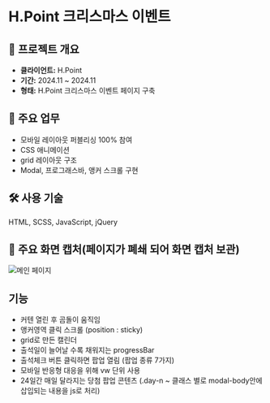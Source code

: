 # H.Point 크리스마스 이벤트

## 📌 **프로젝트 개요**
- **클라이언트:** H.Point
- **기간:** 2024.11 ~ 2024.11
- **형태:** H.Point 크리스마스 이벤트 페이지 구축

## 🧩 **주요 업무**
- 모바일 레이아웃 퍼블리싱 100% 참여
- CSS 애니메이션
- grid 레이아웃 구조
- Modal, 프로그래스바, 앵커 스크롤 구현

## 🛠️ **사용 기술**
HTML, SCSS, JavaScript, jQuery

## 📸 **주요 화면 캡처(페이지가 폐쇄 되어 화면 캡처 보관)**
![메인 페이지](https://github.com/doitlock/hpoint-christmas-event/blob/main/screenshots/main.gif)  

## 기능
- 커텐 열린 후 곰돌이 움직임
- 앵커영역 클릭 스크롤 (position : sticky)
- grid로 만든 캘린더
- 출석일이 늘어날 수록 채워지는 progressBar
- 출석체크 버튼 클릭하면 팝업 열림 (팝업 종류 7가지)
- 모바일 반응형 대응을 위해 vw 단위 사용
- 24일간 매일 달라지는 당첨 팝업 콘텐츠 (.day-n ~ 클래스 별로 modal-body안에 삽입되는 내용을 js로 처리)

